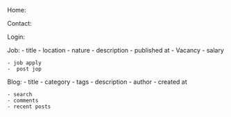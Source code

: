Home:

Contact:

Login:

Job:
    - title
    - location
    - nature
    - description
    - published at
    - Vacancy
    - salary

    - job apply
    -  post jop

Blog:
    - title
    - category
    - tags
    - description
    - author
    - created at

    - search
    - comments
    - recent posts